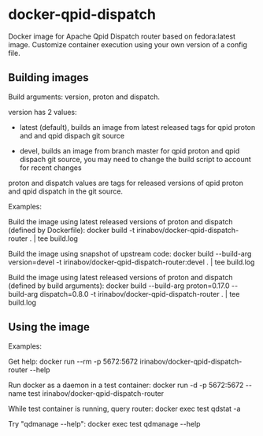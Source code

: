 # docker-qpid-dispatch

Docker image for Apache Qpid Dispatch router based on fedora:latest image. 
Customize container execution using your own version of a config file.

## Building images

Build arguments:
  version, proton and dispatch.

  version has 2 values:

  - latest (default), builds an image from latest released tags for qpid proton and
    and qpid dispach git source

  - devel, builds an image from branch master for qpid proton and qpid dispach 
    git source, you may need to change the build script to account for recent
    changes

  proton and dispatch values are tags for released versions of qpid proton and qpid dispatch
  in the git source.

Examples:

Build the image using latest released versions of proton and dispatch (defined by Dockerfile):
  docker build -t irinabov/docker-qpid-dispatch-router . | tee build.log

Build the image using snapshot of upstream code:
  docker build --build-arg version=devel -t irinabov/docker-qpid-dispatch-router:devel . | tee build.log
  
Build the image using latest released versions of proton and dispatch (defined by build arguments):
 docker build --build-arg proton=0.17.0 --build-arg dispatch=0.8.0 -t irinabov/docker-qpid-dispatch-router . | tee build.log

## Using the image

Examples:

Get help:
  docker run --rm -p 5672:5672 irinabov/docker-qpid-dispatch-router --help

Run docker as a daemon in a test container:
  docker run -d -p 5672:5672 --name test irinabov/docker-qpid-dispatch-router

While test container is running, query router:
  docker exec test qdstat -a

Try "qdmanage --help":
  docker exec test qdmanage --help
